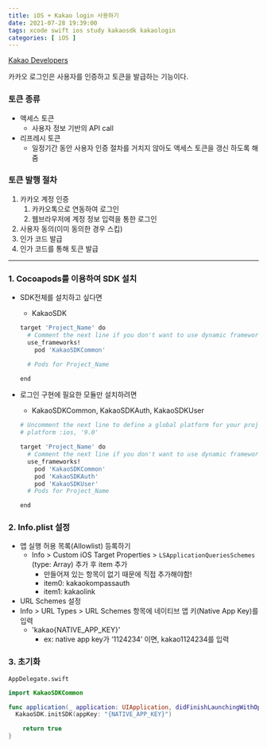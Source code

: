 ```yaml
---
title: iOS + Kakao login 사용하기
date: 2021-07-28 19:39:00
tags: xcode swift ios study kakaosdk kakaologin
categories: [ iOS ]
---
```

[Kakao Developers](https://developers.kakao.com/docs/latest/ko/kakaologin/ios)

카카오 로그인은 사용자를 인증하고 토큰을 발급하는 기능이다.

### 토큰 종류

- 액세스 토큰
    - 사용자 정보 기반의 API call
- 리프레시 토큰
    - 일정기간 동안 사용자 인증 절차를 거치지 않아도 액세스 토큰을 갱신 하도록 해줌

### 토큰 발행 절차

1. 카카오 계정 인증
    1. 카카오톡으로 연동하여 로그인
    2. 웹브라우저에 계정 정보 입력을 통한 로그인
2. 사용자 동의(이미 동의한 경우 스킵)
3. 인가 코드 발급
4. 인가 코드를 통해 토큰 발급

---

### 1. Cocoapods를 이용하여 SDK 설치

- SDK전체를 설치하고 싶다면
    - KakaoSDK
    
    ```bash
    target 'Project_Name' do
      # Comment the next line if you don't want to use dynamic frameworks
      use_frameworks!
    	pod 'KakaoSDKCommon'
    
      # Pods for Project_Name
    
    end
    ```
    
- 로그인 구현에 필요한 모듈만 설치하려면
    - KakaoSDKCommon, KakaoSDKAuth, KakaoSDKUser
    
    ```bash
    # Uncomment the next line to define a global platform for your project
    # platform :ios, '9.0'
    
    target 'Project_Name' do
      # Comment the next line if you don't want to use dynamic frameworks
      use_frameworks!
    	pod 'KakaoSDKCommon'
    	pod 'KakaoSDKAuth'
    	pod 'KakaoSDKUser'
      # Pods for Project_Name
    
    end
    ```
    

### 2. Info.plist 설정

- 앱 실행 허용 목록(Allowlist) 등록하기
    - Info > Custom iOS Target Properties > `LSApplicationQueriesSchemes` (type: Array) 추가 후 item 추가
        - 만들어져 있는 항목이 없기 때문에 직접 추가해야함!
        - item0: kakaokompassauth
        - item1: kakaolink
- URL Schemes 설정
- Info > URL Types > URL Schemes 항목에 네이티브 앱 키(Native App Key)를 입력
    - 'kakao{NATIVE_APP_KEY}'
        - ex: native app key가 ‘1124234’ 이면, kakao1124234를 입력

### 3. 초기화

`AppDelegate.swift`

```swift
import KakaoSDKCommon

func application(_ application: UIApplication, didFinishLaunchingWithOptions launchOptions: [UIApplication.LaunchOptionsKey: Any]?) -> Bool {
  KakaoSDK.initSDK(appKey: "{NATIVE_APP_KEY}")

	return true
}
```
